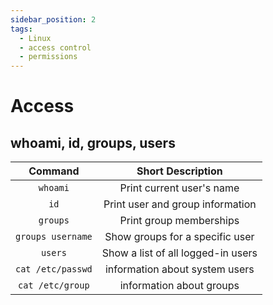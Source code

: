 ```yaml
---
sidebar_position: 2
tags:
  - Linux
  - access control
  - permissions
---
```


# Access

## whoami, id, groups, users

|      Command      |         Short Description          |
| :---------------: | :--------------------------------: |
|     `whoami`      |     Print current user's name      |
|       `id`        |  Print user and group information  |
|     `groups`      |      Print group memberships       |
| `groups username` |  Show groups for a specific user   |
|      `users`      | Show a list of all logged-in users |
| `cat /etc/passwd` |   information about system users   |
| `cat /etc/group`  |      information about groups      |
